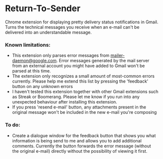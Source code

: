 Return-To-Sender
================

Chrome extension for displaying pretty delivery status notifications in Gmail. Turns the technical messages you receive when an e-mail can't be delivered into an understandable message.

### Known limitations: ###

- This extension only parses error messages from mailer-daemon@google.com. Error messages generated by the mail server from an external account you might have added to Gmail won't be parsed at this time.
- The extension only recognizes a small amount of most-common errors currently. Please help me extend this list by pressing the 'feedback' button on any unknown errors
- I haven't tested this extension together with other Gmail extensions such as Streak or Boomerang. Please let me know if you run into any unexpected behaviour after installing this extension.
- If you press 'resend e-mail' button, any attachments present in the original message won't be included in the new e-mail you're composing

### To do: ###
- Create a dialogue window for the feedback button that shows you what information is being send to me and allows you to add additional comments. Currently the button forwards the error message (without the original e-mail) directly without the possibility of viewing it first.
